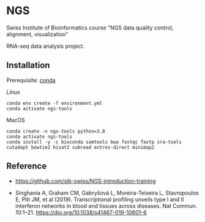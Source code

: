 # NGS
Swiss Institute of Bioinformatics course "NGS data quality control, alignment, visualization"

RNA-seq data analysis project.

## Installation
Prerequisite: [conda](https://docs.conda.io/projects/conda/en/stable/user-guide/install/index.html)

Linux
```
conda env create -f environment.yml
conda activate ngs-tools
```

MacOS
```
conda create -n ngs-tools python=3.8
conda activate ngs-tools
conda install -y -c bioconda samtools bwa fastqc fastp sra-tools cutadapt bowtie2 hisat2 subread entrez-direct minimap2
```

## Reference 
- https://github.com/sib-swiss/NGS-introduction-training

- Singhania A, Graham CM, Gabryšová L, Moreira-Teixeira L, Stavropoulos E, Pitt JM, et al (2019). Transcriptional profiling unveils type I and II interferon networks in blood and tissues across diseases. Nat Commun. 10:1–21. https://doi.org/10.1038/s41467-019-10601-6
